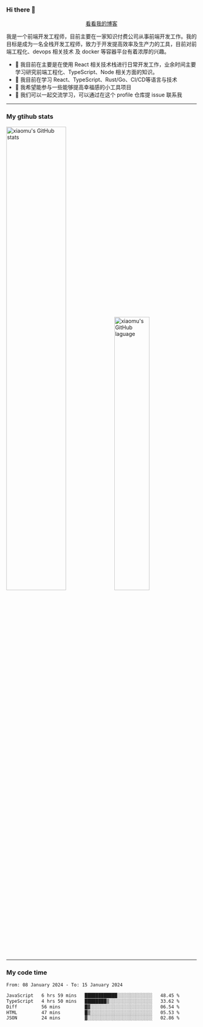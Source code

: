### Hi there 👋

<p align="center">
  <a href="https://blog.realjacket.fun">看看我的博客</a>
</p>

我是一个前端开发工程师，目前主要在一家知识付费公司从事前端开发工作。我的目标是成为一名全栈开发工程师，致力于开发提高效率及生产力的工具，目前对前端工程化、devops 相关技术 及 docker 等容器平台有着浓厚的兴趣。

- 🔭 我目前在主要是在使用 React 相关技术栈进行日常开发工作，业余时间主要学习研究前端工程化、TypeScript、Node 相关方面的知识。
- 🌱 我目前在学习 React、TypeScript、Rust/Go、CI/CD等语言与技术
- 👯 我希望能参与一些能够提高幸福感的小工具项目
- 💬 我们可以一起交流学习，可以通过在这个 profile 仓库提 issue 联系我

***

### My gtihub stats

<a><img src="https://github-readme-stats-git-masterrstaa-rickstaa.vercel.app/api?username=real-jacket&&show_icons=true" title="xiaomu's GitHub stats" alt="xiaomu's GitHub stats" style="width:56%;"/></a>
<a><img src="https://github-readme-stats-git-masterrstaa-rickstaa.vercel.app/api/top-langs/?username=real-jacket&layout=compact" title="xiaomu's GitHub laguage" alt="xiaomu's GitHub laguage" style="width:43%;"/><a/>

***

### My code time

<!--START_SECTION:waka-->

```txt
From: 08 January 2024 - To: 15 January 2024

JavaScript   6 hrs 59 mins   ████████████░░░░░░░░░░░░░   48.45 %
TypeScript   4 hrs 50 mins   ████████▒░░░░░░░░░░░░░░░░   33.62 %
Diff         56 mins         █▓░░░░░░░░░░░░░░░░░░░░░░░   06.54 %
HTML         47 mins         █▒░░░░░░░░░░░░░░░░░░░░░░░   05.53 %
JSON         24 mins         ▓░░░░░░░░░░░░░░░░░░░░░░░░   02.86 %
```

<!--END_SECTION:waka-->
